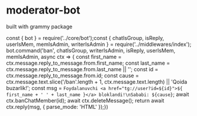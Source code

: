# moderator-bot
built with grammy package



const { bot } = require('../core/bot');const { chatIsGroup, isReply, userIsMem, memIsAdmin, writerIsAdmin } = require('../middlewares/index'); bot.command('ban', chatIsGroup, writerIsAdmin, isReply, userIsMem, memIsAdmin, async ctx => { const first_name = ctx.message.reply_to_message.from.first_name; const last_name = ctx.message.reply_to_message.from.last_name || ''; const id = ctx.message.reply_to_message.from.id; const cause = ctx.message.text.slice('/ban'.length + 1, ctx.message.text.length) || 'Qoida buzarlik!'; const msg = `Foydalanuvchi <a href="tg://user?id=${id}">${ first_name + ' ' + last_name }</a> bloklandi!\nSababi: ${cause}`; await ctx.banChatMember(id); await ctx.deleteMessage(); return await ctx.reply(msg, { parse_mode: 'HTML' });})
